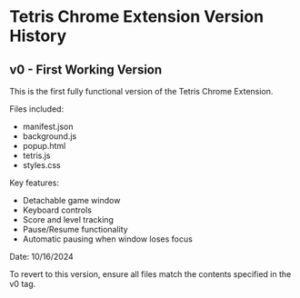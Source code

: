 # Tetris Chrome Extension Version History

## v0 - First Working Version

This is the first fully functional version of the Tetris Chrome Extension.

Files included:
- manifest.json
- background.js
- popup.html
- tetris.js
- styles.css

Key features:
- Detachable game window
- Keyboard controls
- Score and level tracking
- Pause/Resume functionality
- Automatic pausing when window loses focus

Date: 10/16/2024

To revert to this version, ensure all files match the contents specified in the v0 tag.
